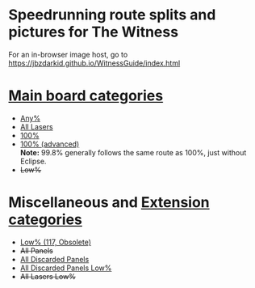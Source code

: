 # Speedrunning route splits and pictures for The Witness

For an in-browser image host, go to https://jbzdarkid.github.io/WitnessGuide/index.html

# [Main board categories](https://speedrun.com/thewitness)
* [Any%](https://github.com/jbzdarkid/WitnessGuide/releases/download/v1/Any.v3.zip)
* [All Lasers](https://github.com/jbzdarkid/WitnessGuide/releases/download/v1/All.Lasers.zip)
* [100%](https://github.com/jbzdarkid/WitnessGuide/releases/download/v1/100.zip)
* [100% (advanced)](https://github.com/jbzdarkid/WitnessGuide/releases/download/v1/100.advanced.zip)
<br>**Note:** 99.8% generally follows the same route as 100%, just without Eclipse.
* ~~Low%~~

# Miscellaneous and [Extension categories](https://www.speedrun.com/thewitness_catext)
* [Low% (117, Obsolete)](https://github.com/jbzdarkid/WitnessGuide/releases/download/v1/Low.zip)
* ~~All Panels~~
* [All Discarded Panels](https://github.com/jbzdarkid/WitnessGuide/releases/download/v1/All.Discarded.Panels.zip)
* [All Discarded Panels Low%](https://github.com/jbzdarkid/WitnessGuide/releases/download/v1/All.Discarded.Panels.Low.zip)
* ~~All Lasers Low%~~
